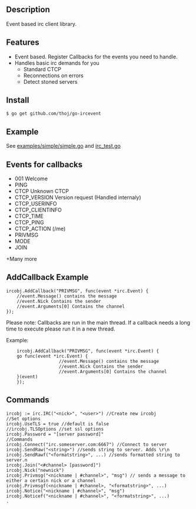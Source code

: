 Description
-----------

Event based irc client library.


Features
--------
* Event based. Register Callbacks for the events you need to handle.
* Handles basic irc demands for you
	* Standard CTCP
	* Reconnections on errors
	* Detect stoned servers

Install
-------
	$ go get github.com/thoj/go-ircevent

Example
-------
See [examples/simple/simple.go](examples/simple/simple.go) and [irc_test.go](irc_test.go)

Events for callbacks
--------------------
* 001 Welcome
* PING
* CTCP Unknown CTCP
* CTCP_VERSION Version request (Handled internaly)
* CTCP_USERINFO
* CTCP_CLIENTINFO
* CTCP_TIME
* CTCP_PING
* CTCP_ACTION (/me)
* PRIVMSG
* MODE
* JOIN

+Many more


AddCallback Example
-------------------
	ircobj.AddCallback("PRIVMSG", func(event *irc.Event) {
		//event.Message() contains the message
		//event.Nick Contains the sender
		//event.Arguments[0] Contains the channel
	});

Please note: Callbacks are run in the main thread. If a callback needs a long
time to execute please run it in a new thread.

Example:

        ircobj.AddCallback("PRIVMSG", func(event *irc.Event) {
		go func(event *irc.Event) {
                        //event.Message() contains the message
                        //event.Nick Contains the sender
                        //event.Arguments[0] Contains the channel
		}(event)
        });


Commands
--------
	ircobj := irc.IRC("<nick>", "<user>") //Create new ircobj
	//Set options
	ircobj.UseTLS = true //default is false
	//ircobj.TLSOptions //set ssl options
	ircobj.Password = "[server password]"
	//Commands
	ircobj.Connect("irc.someserver.com:6667") //Connect to server
	ircobj.SendRaw("<string>") //sends string to server. Adds \r\n
	ircobj.SendRawf("<formatstring>", ...) //sends formatted string to server.n
	ircobj.Join("<#channel> [password]") 
	ircobj.Nick("newnick") 
	ircobj.Privmsg("<nickname | #channel>", "msg") // sends a message to either a certain nick or a channel
	ircobj.Privmsgf(<nickname | #channel>, "<formatstring>", ...)
	ircobj.Notice("<nickname | #channel>", "msg")
	ircobj.Noticef("<nickname | #channel>", "<formatstring>", ...)
	.
